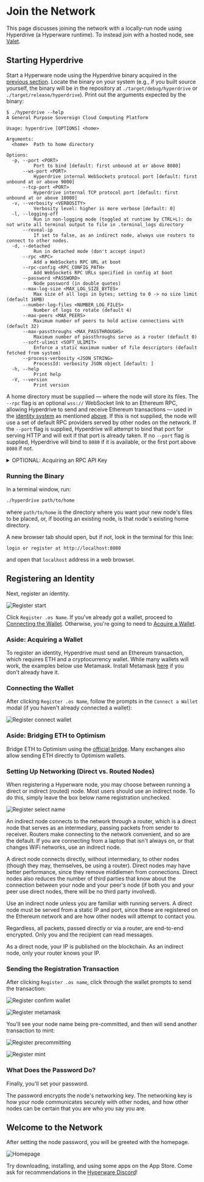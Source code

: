 # Join the Network

This page discusses joining the network with a locally-run node using Hyperdrive (a Hyperware runtime).
To instead join with a hosted node, see [Valet](https://valet.hyperware.ai).

## Starting Hyperdrive

Start a Hyperware node using the Hyperdrive binary acquired in the [previous section](./install.md).
Locate the binary on your system (e.g., if you built source yourself, the binary will be in the repository at `./target/debug/hyperdrive` or `./target/release/hyperdrive`).
Print out the arguments expected by the binary:

```
$ ./hyperdrive --help
A General Purpose Sovereign Cloud Computing Platform

Usage: hyperdrive [OPTIONS] <home>

Arguments:
  <home>  Path to home directory

Options:
  -p, --port <PORT>
          Port to bind [default: first unbound at or above 8080]
      --ws-port <PORT>
          Hyperdrive internal WebSockets protocol port [default: first unbound at or above 9000]
      --tcp-port <PORT>
          Hyperdrive internal TCP protocol port [default: first unbound at or above 10000]
  -v, --verbosity <VERBOSITY>
          Verbosity level: higher is more verbose [default: 0]
  -l, --logging-off
          Run in non-logging mode (toggled at runtime by CTRL+L): do not write all terminal output to file in .terminal_logs directory
      --reveal-ip
          If set to false, as an indirect node, always use routers to connect to other nodes.
  -d, --detached
          Run in detached mode (don't accept input)
      --rpc <RPC>
          Add a WebSockets RPC URL at boot
      --rpc-config <RPC_CONFIG_PATH>
          Add WebSockets RPC URLs specified in config at boot
      --password <PASSWORD>
          Node password (in double quotes)
      --max-log-size <MAX_LOG_SIZE_BYTES>
          Max size of all logs in bytes; setting to 0 -> no size limit (default 16MB)
      --number-log-files <NUMBER_LOG_FILES>
          Number of logs to rotate (default 4)
      --max-peers <MAX_PEERS>
          Maximum number of peers to hold active connections with (default 32)
      --max-passthroughs <MAX_PASSTHROUGHS>
          Maximum number of passthroughs serve as a router (default 0)
      --soft-ulimit <SOFT_ULIMIT>
          Enforce a static maximum number of file descriptors (default fetched from system)
      --process-verbosity <JSON_STRING>
          ProcessId: verbosity JSON object [default: ]
  -h, --help
          Print help
  -V, --version
          Print version
```

A home directory must be supplied — where the node will store its files.
The `--rpc` flag is an optional `wss://` WebSocket link to an Ethereum RPC, allowing Hyperdrive to send and receive Ethereum transactions — used in the [identity system](../getting_started/hypermap.md#hns-hyperware-name-system) as mentioned [above](#creating-an-alchemy-account).
If this is not supplied, the node will use a set of default RPC providers served by other nodes on the network.
If the `--port` flag is supplied, Hyperdrive will attempt to bind that port for serving HTTP and will exit if that port is already taken.
If no `--port` flag is supplied, Hyperdrive will bind to `8080` if it is available, or the first port above `8080` if not.

<details><summary>OPTIONAL: Acquiring an RPC API Key</summary>

### Acquiring an RPC API Key

Create a new "app" on [Alchemy](https://dashboard.alchemy.com/apps) for Optimism Mainnet.

![Alchemy Create App](../assets/alchemy-create-app.png)

Copy the WebSocket API key from the API Key button:

![Alchemy API Key](../assets/alchemy-api-key.png)

#### Alternative to Alchemy

As an alternative to using Alchemy's RPC API key, [Infura's](https://app.infura.io) endpoints may be used. Upon creating an Infura account, the first key is already created and titled 'My First Key'. Click on the title to edit the key.

![Infura My First Key](../assets/my_first_key_infura.png)

Next, check the box next to Optimism "MAINNET". After one is chosen, click "SAVE CHANGES". Then, at the top, click "Active Endpoints".

![Create Endpoint Infura](../assets/create_endpoint_infura.png)

On the "Active Endpoints" tab, there are tabs for "HTTPS" and "WebSockets". Select the WebSockets tab. Copy this endpoint and use it in place of the Alchemy endpoint in the following step, "Running the Binary".

![Active Endpoints Infura](../assets/active_endpoints_infura.png)

</details>

### Running the Binary

In a terminal window, run:

```bash
./hyperdrive path/to/home
```

where `path/to/home` is the directory where you want your new node's files to be placed, or, if booting an existing node, is that node's existing home directory.

A new browser tab should open, but if not, look in the terminal for this line:

```
login or register at http://localhost:8080
```

and open that `localhost` address in a web browser.

## Registering an Identity

Next, register an identity.

![Register start](../assets/register-start.png)

Click `Register .os Name`.
If you've already got a wallet, proceed to [Connecting the Wallet](#connecting-the-wallet).
Otherwise, you're going to need to [Acquire a Wallet](#aside-acquiring-a-wallet).

### Aside: Acquiring a Wallet

To register an identity, Hyperdrive must send an Ethereum transaction, which requires ETH and a cryptocurrency wallet.
While many wallets will work, the examples below use Metamask.
Install Metamask [here](https://metamask.io/download/) if you don't already have it.

### Connecting the Wallet

After clicking `Register .os Name`, follow the prompts in the `Connect a Wallet` modal (if you haven't already connected a wallet):

![Register connect wallet](../assets/register-connect-wallet.png)

### Aside: Bridging ETH to Optimism

Bridge ETH to Optimism using the [official bridge](https://app.optimism.io/bridge).
Many exchanges also allow sending ETH directly to Optimism wallets.

### Setting Up Networking (Direct vs. Routed Nodes)

When registering a Hyperware node, you may choose between running a direct or indirect (routed) node.
Most users should use an indirect node.
To do this, simply leave the box below name registration unchecked.

![Register select name](../assets/register-select-name.png)

An indirect node connects to the network through a router, which is a direct node that serves as an intermediary, passing packets from sender to receiver.
Routers make connecting to the network convenient, and so are the default.
If you are connecting from a laptop that isn't always on, or that changes WiFi networks, use an indirect node.

A direct node connects directly, without intermediary, to other nodes (though they may, themselves, be using a router).
Direct nodes may have better performance, since they remove middlemen from connections.
Direct nodes also reduces the number of third parties that know about the connection between your node and your peer's node (if both you and your peer use direct nodes, there will be no third party involved).

Use an indirect node unless you are familiar with running servers.
A direct node must be served from a static IP and port, since these are registered on the Ethereum network and are how other nodes will attempt to contact you.

Regardless, all packets, passed directly or via a router, are end-to-end encrypted.
Only you and the recipient can read messages.

As a direct node, your IP is published on the blockchain.
As an indirect node, only your router knows your IP.

### Sending the Registration Transaction

After clicking `Register .os name`, click through the wallet prompts to send the transaction:

![Register confirm wallet](../assets/register-confirm-wallet.png)

![Register metamask](../assets/register-metamask.png)

You'll see your node name being pre-committed, and then will send another transaction to mint:

![Register precommitting](../assets/register-precommitting.png)

![Register mint](../assets/register-mint.png)

### What Does the Password Do?

Finally, you'll set your password.

The password encrypts the node's networking key.
The networking key is how your node communicates securely with other nodes, and how other nodes can be certain that you are who you say you are.

## Welcome to the Network

After setting the node password, you will be greeted with the homepage.

![Homepage](../assets/register-homepage.png)

Try downloading, installing, and using some apps on the App Store.
Come ask for recommendations in the [Hyperware Discord](https://discord.gg/6vAPYDQg)!
